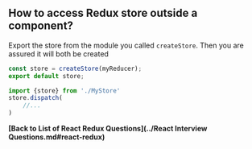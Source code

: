 ## How to access Redux store outside a component?

Export the store from the module you called `createStore`. Then you are assured it will both be created

```jsx
const store = createStore(myReducer);
export default store;
```
```jsx
import {store} from './MyStore'
store.dispatch(
    //...
)
```

**[Back to List of React Redux Questions](../React Interview Questions.md#react-redux)**
